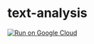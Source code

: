 # text-analysis
[![Run on Google Cloud](https://deploy.cloud.run/button.svg)](https://deploy.cloud.run)